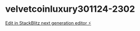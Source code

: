 # velvetcoinluxury301124-2302

[Edit in StackBlitz next generation editor ⚡️](https://stackblitz.com/~/github.com/satphonix-dotcom/velvetcoinluxury301124-2302)